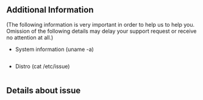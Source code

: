 ## Additional Information
(The following information is very important in order to help us to help you. Omission of the following details may delay your support request or receive no attention at all.)

- System information (uname -a)
 ```
 ```

- Distro (cat /etc/issue)
 ```
 ```

## Details about issue
